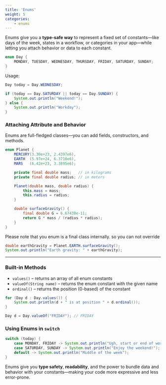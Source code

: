 ```yaml
---
title: 'Enums'
weight: 5
categories:
    - enums
---
```


Enums give you a **type-safe way** to represent a fixed set of constants—like days of the week, states in a workflow, or categories in your app—while letting you attach behavior or data to each constant.

```java
enum Day {
    MONDAY, TUESDAY, WEDNESDAY, THURSDAY, FRIDAY, SATURDAY, SUNDAY;
}
```

Usage:

```java
Day today = Day.WEDNESDAY;

if (today == Day.SATURDAY || today == Day.SUNDAY) {
    System.out.println("Weekend!");
} else {
    System.out.println("Workday");
}
```


### Attaching Attribute and Behavior

Enums are full-fledged classes—you can add fields, constructors, and methods.

```java
enum Planet {
    MERCURY(3.30e+23, 2.4397e6),
    EARTH  (5.97e+24, 6.3710e6),
    MARS   (6.42e+23, 3.3895e6);

    private final double mass;   // in kilograms
    private final double radius; // in meters

    Planet(double mass, double radius) {
        this.mass = mass;
        this.radius = radius;
    }

    double surfaceGravity() {
        final double G = 6.67430e-11;
        return G * mass / (radius * radius);
    }
}
```

Please note that you enum is a final class internally. so you can not override

```java
double earthGravity = Planet.EARTH.surfaceGravity();
System.out.println("Earth gravity: " + earthGravity);
```

---

### Built-in Methods

* `values()` – returns an array of all enum constants
* `valueOf(String name)` – returns the enum constant with the given name
* `ordinal()` – returns the position (0-based) of the constant

```java
for (Day d : Day.values()) {
    System.out.println(d + " is at position " + d.ordinal());
}

Day d = Day.valueOf("FRIDAY"); // FRIDAY
```


### Using Enums in `switch`

```java
switch (today) {
    case MONDAY, FRIDAY -> System.out.println("Ugh, start or end of workweek");
    case SATURDAY, SUNDAY -> System.out.println("Enjoy the weekend!");
    default -> System.out.println("Middle of the week");
}
```

Enums give you **type safety**, **readability**, and the power to bundle data and behavior with your constants—making your code more expressive and less error-prone.
